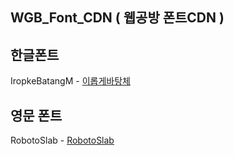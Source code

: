## WGB_Font_CDN ( 웹공방 폰트CDN )

## 한글폰트
IropkeBatangM - [이롭게바탕체](http://font.iropke.com)

## 영문 폰트
RobotoSlab - [RobotoSlab](https://fonts.google.com/specimen/Roboto)
